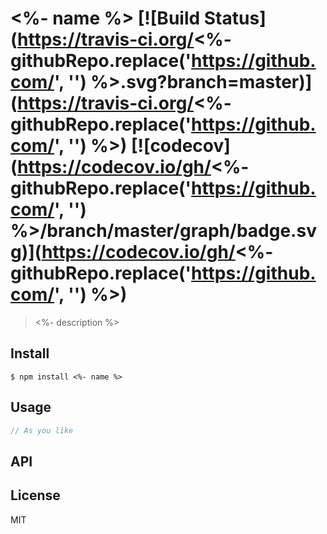 # <%- name %> [![Build Status](https://travis-ci.org/<%- githubRepo.replace('https://github.com/', '') %>.svg?branch=master)](https://travis-ci.org/<%- githubRepo.replace('https://github.com/', '') %>) [![codecov](https://codecov.io/gh/<%- githubRepo.replace('https://github.com/', '') %>/branch/master/graph/badge.svg)](https://codecov.io/gh/<%- githubRepo.replace('https://github.com/', '') %>)

> <%- description %>


## Install

```
$ npm install <%- name %>
```


## Usage

```js
// As you like
```

## API

## License

MIT
